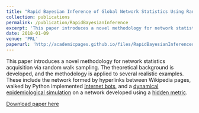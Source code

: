 ```yaml
---
title: "Rapid Bayesian Inference of Global Network Statistics Using Random Walks"
collection: publications
permalink: /publication/RapidBayesianInference
excerpt: 'This paper introduces a novel methodology for network statistics acquisition via random walk sampling. The theoretical background is developed, and the methodology is applied to several realistic examples.'
date: 2018-01-09
venue: 'PRL'
paperurl: 'http://academicpages.github.io/files/RapidBayesianInferenceofGlobalNetworkStatisticsUsingRandomWalks.pdf'
---
```

This paper introduces a novel methodology for network statistics acquisition via random walk sampling. The theoretical background is developed, and the methodology is applied to several realistic examples. These include the network formed by hyperlinks between Wikipedia pages, walked by Python implemented [Internet bots](https://en.wikipedia.org/wiki/Internet_bot), and a [dynamical epidemiological simulation](http://www.pnas.org/content/106/40/16897) on a network developed using a [hidden metric](https://journals.aps.org/prl/abstract/10.1103/PhysRevLett.100.078701).

[Download paper here](http://academicpages.github.io/files/RapidBayesianInferenceofGlobalNetworkStatisticsUsingRandomWalks.pdf)
